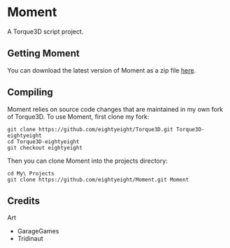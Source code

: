 Moment
======

A Torque3D script project.

Getting Moment
--------------

You can download the latest version of Moment as a zip file [here](https://www.dropbox.com/sh/mvdxuqi1k0a5lr3/Rc0OXwc4n9?dl=1).

Compiling
---------

Moment relies on source code changes that are maintained in my own fork of Torque3D.
To use Moment, first clone my fork:

```
git clone https://github.com/eightyeight/Torque3D.git Torque3D-eightyeight
cd Torque3D-eightyeight
git checkout eightyeight
```

Then you can clone Moment into the projects directory:
```
cd My\ Projects
git clone https://github.com/eightyeight/Moment.git Moment
```

Credits
-------

Art
 * GarageGames
 * Tridinaut
